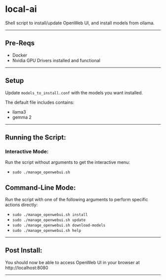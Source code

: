 # local-ai
Shell script to install/update OpenWeb UI, and install models from ollama.

----------------------------------------------------------------------------------

## Pre-Reqs

- Docker
- Nvidia GPU Drivers installed and functional

----------------------------------------------------------------------------------

## Setup

Update `models_to_install.conf` with the models you want installed. 

The default file includes contains:
- llama3
- gemma 2

----------------------------------------------------------------------------------

## Running the Script:

### Interactive Mode:
Run the script without arguments to get the interactive menu:

  - `sudo ./manage_openwebui.sh`

## Command-Line Mode:

Run the script with one of the following arguments to perform specific actions directly:

  - `sudo ./manage_openwebui.sh install`
  - `sudo ./manage_openwebui.sh update`
  - `sudo ./manage_openwebui.sh download-models`
  - `sudo ./manage_openwebui.sh help`

----------------------------------------------------------------------------------

## Post Install:

You should now be able to access OpenWeb UI in your browser at http://localhost:8080

----------------------------------------------------------------------------------


